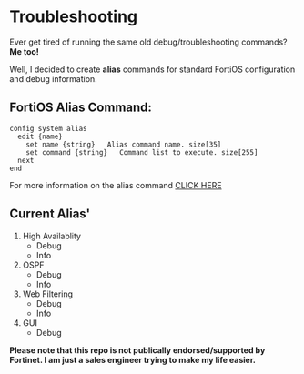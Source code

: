 # Troubleshooting

Ever get tired of running the same old debug/troubleshooting commands? **Me too!**

Well, I decided to create **alias** commands for standard FortiOS configuration and debug information. 

## FortiOS Alias Command:
```
config system alias
  edit {name}
    set name {string}   Alias command name. size[35]
    set command {string}   Command list to execute. size[255]
  next
end
```
For more information on the alias command [CLICK HERE](https://docs.fortinet.com/document/fortigate/6.0.5/cli-reference/991461/system-alias)

## Current Alias'

1. High Availablity
   - Debug
   - Info
2. OSPF
   - Debug
   - Info
3. Web Filtering
   - Debug
   - Info
4. GUI
   - Debug

**Please note that this repo is not publically endorsed/supported by Fortinet. I am just a sales engineer trying to make my life easier.**
